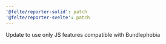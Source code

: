 ```yaml
---
'@felte/reporter-solid': patch
'@felte/reporter-svelte': patch
---
```


Update to use only JS features compatible with Bundlephobia
